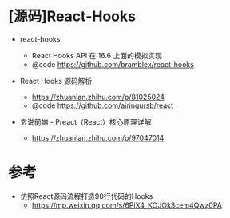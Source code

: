 # [源码]React-Hooks

- react-hooks
  - React Hooks API 在 16.6 上面的模拟实现
  - @code https://github.com/bramblex/react-hooks

- React Hooks 源码解析
    - https://zhuanlan.zhihu.com/p/81025024
    - @code https://github.com/airingursb/react

- 玄说前端 - Preact（React）核心原理详解
    - https://zhuanlan.zhihu.com/p/97047014

# 参考

- 仿照React源码流程打造90行代码的Hooks
  - https://mp.weixin.qq.com/s/6PiX4_KOJOk3cem4Qwz0PA